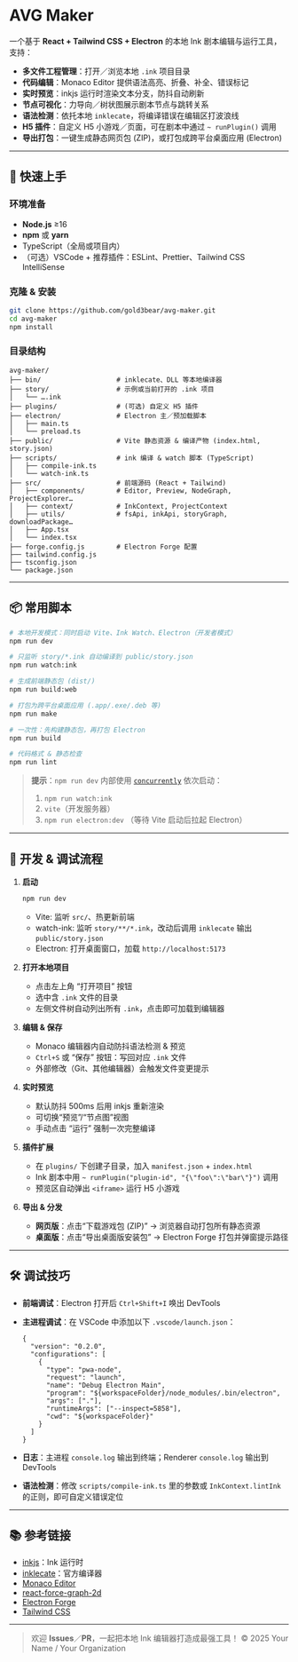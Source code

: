 # AVG Maker

一个基于 **React + Tailwind CSS + Electron** 的本地 Ink 剧本编辑与运行工具，支持：

- **多文件工程管理**：打开／浏览本地 `.ink` 项目目录  
- **代码编辑**：Monaco Editor 提供语法高亮、折叠、补全、错误标记  
- **实时预览**：inkjs 运行时渲染文本分支，防抖自动刷新  
- **节点可视化**：力导向／树状图展示剧本节点与跳转关系  
- **语法检测**：依托本地 `inklecate`，将编译错误在编辑区打波浪线  
- **H5 插件**：自定义 H5 小游戏／页面，可在剧本中通过 `~ runPlugin()` 调用  
- **导出打包**：一键生成静态网页包 (ZIP)，或打包成跨平台桌面应用 (Electron)

---

## 🚀 快速上手

### 环境准备

- **Node.js** ≥16  
- **npm** 或 **yarn**  
- TypeScript（全局或项目内）  
- （可选）VSCode + 推荐插件：ESLint、Prettier、Tailwind CSS IntelliSense

### 克隆 & 安装

```bash
git clone https://github.com/gold3bear/avg-maker.git
cd avg-maker
npm install
```

### 目录结构

```
avg-maker/
├── bin/                   # inklecate、DLL 等本地编译器
├── story/                 # 示例或当前打开的 .ink 项目
│   └── ….ink
├── plugins/               # (可选) 自定义 H5 插件
├── electron/              # Electron 主／预加载脚本
│   ├── main.ts
│   └── preload.ts
├── public/                # Vite 静态资源 & 编译产物 (index.html, story.json)
├── scripts/               # ink 编译 & watch 脚本 (TypeScript)
│   ├── compile-ink.ts
│   └── watch-ink.ts
├── src/                   # 前端源码 (React + Tailwind)
│   ├── components/        # Editor, Preview, NodeGraph, ProjectExplorer…
│   ├── context/           # InkContext, ProjectContext
│   ├── utils/             # fsApi, inkApi, storyGraph, downloadPackage…
│   ├── App.tsx
│   └── index.tsx
├── forge.config.js        # Electron Forge 配置
├── tailwind.config.js     
├── tsconfig.json          
└── package.json           
```

---

## 📦 常用脚本

```bash
# 本地开发模式：同时启动 Vite、Ink Watch、Electron（开发者模式）
npm run dev

# 只监听 story/*.ink 自动编译到 public/story.json
npm run watch:ink

# 生成前端静态包 (dist/)
npm run build:web

# 打包为跨平台桌面应用 (.app/.exe/.deb 等)
npm run make

# 一次性：先构建静态包，再打包 Electron
npm run build

# 代码格式 & 静态检查
npm run lint
```

> **提示**：`npm run dev` 内部使用 [`concurrently`](https://github.com/open-cli-tools/concurrently) 依次启动：
>
> 1. `npm run watch:ink`
> 2. `vite`（开发服务器）
> 3. `npm run electron:dev` （等待 Vite 启动后拉起 Electron）

---

## 🔨 开发 & 调试流程

1. **启动**

   ```bash
   npm run dev
   ```

   * Vite: 监听 `src/`、热更新前端
   * watch-ink: 监听 `story/**/*.ink`，改动后调用 `inklecate` 输出 `public/story.json`
   * Electron: 打开桌面窗口，加载 `http://localhost:5173`

2. **打开本地项目**

   * 点击左上角 “打开项目” 按钮
   * 选中含 `.ink` 文件的目录
   * 左侧文件树自动列出所有 `.ink`，点击即可加载到编辑器

3. **编辑 & 保存**

   * Monaco 编辑器内自动防抖语法检测 & 预览
   * `Ctrl+S` 或 “保存” 按钮：写回对应 `.ink` 文件
   * 外部修改（Git、其他编辑器）会触发文件变更提示

4. **实时预览**

   * 默认防抖 500ms 后用 inkjs 重新渲染
   * 可切换“预览”/“节点图”视图
   * 手动点击 “运行” 强制一次完整编译

5. **插件扩展**

   * 在 `plugins/` 下创建子目录，加入 `manifest.json` + `index.html`
   * Ink 剧本中用 `~ runPlugin("plugin-id", "{\"foo\":\"bar\"}")` 调用
   * 预览区自动弹出 `<iframe>` 运行 H5 小游戏

6. **导出 & 分发**

   * **网页版**：点击“下载游戏包 (ZIP)” → 浏览器自动打包所有静态资源
   * **桌面版**：点击“导出桌面版安装包” → Electron Forge 打包并弹窗提示路径

---

## 🛠 调试技巧

* **前端调试**：Electron 打开后 `Ctrl+Shift+I` 唤出 DevTools
* **主进程调试**：在 VSCode 中添加以下 `.vscode/launch.json`：

  ```jsonc
  {
    "version": "0.2.0",
    "configurations": [
      {
        "type": "pwa-node",
        "request": "launch",
        "name": "Debug Electron Main",
        "program": "${workspaceFolder}/node_modules/.bin/electron",
        "args": ["."],
        "runtimeArgs": ["--inspect=5858"],
        "cwd": "${workspaceFolder}"
      }
    ]
  }
  ```
* **日志**：主进程 `console.log` 输出到终端；Renderer `console.log` 输出到 DevTools
* **语法检测**：修改 `scripts/compile-ink.ts` 里的参数或 `InkContext.lintInk` 的正则，即可自定义错误定位

---

## 📚 参考链接

* [inkjs](https://github.com/y-lohse/inkjs)：Ink 运行时
* [inklecate](https://github.com/inkle/ink)：官方编译器
* [Monaco Editor](https://github.com/microsoft/monaco-editor)
* [react-force-graph-2d](https://github.com/vasturiano/react-force-graph)
* [Electron Forge](https://www.electronforge.io/)
* [Tailwind CSS](https://tailwindcss.com/)

---

> 欢迎 **Issues**／**PR**，一起把本地 Ink 编辑器打造成最强工具！
> © 2025 Your Name / Your Organization

